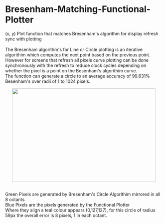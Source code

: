 # Bresenham-Matching-Functional-Plotter
(x, y) Plot function that matches Bresenham's algorithm for display refresh sync with plotting
<br/><br/>
The Bresenham algorithm's for Line or Circle plotting is an iterative algorithim which computes the next point based on the previous point.<br/>
However for screens that refresh all pixels curve plotting can be done synchronously with the refresh to reduce clock cycles depending on whether the pixel is a point on the Besenham's algorithim curve.<br/>
The function can generate a circle to an average accuracy of 99.631% Besenham's over radii of 1 to 1024 pixels.
<p align="center">
   <img width="460" height="300" src="https://raw.githubusercontent.com/Evilmmm/Bresenham-Matching-Functional-Plotter/master/circ_59-missed-280-extra-1.png">
</p>
<br/>
Green Pixels are generated by Bresenham's Circle Algorithim mirrored in all 8 octants.<br/>
Blue Pixels are the pixels generated by the Functional Plotter<br/>
Where they align a teal colour appears (0,127,127), for this circle of radius 59px the overall error is 8 pixels, 1 in each octant.
